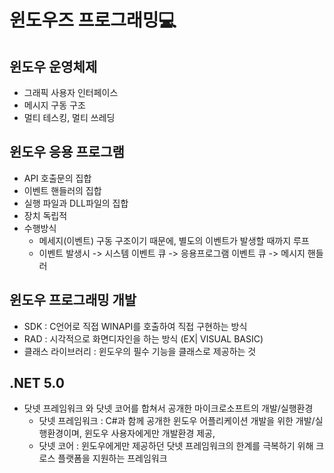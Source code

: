 # 윈도우즈 프로그래밍💻

## 윈도우 운영체제

- 그래픽 사용자 인터페이스
- 메시지 구동 구조
- 멀티 테스킹, 멀티 쓰레딩

## 윈도우 응용 프로그램

- API 호출문의 집합
- 이벤트 핸들러의 집합
- 실행 파일과 DLL파일의 집합
- 장치 독립적
- 수행방식
  - 메세지(이벤트) 구동 구조이기 때문에, 별도의 이벤트가 발생할 때까지 루프
  - 이벤트 발생시 -> 시스템 이벤트 큐 -> 응용프로그램 이벤트 큐 -> 메시지 핸들러

## 윈도우 프로그래밍 개발

- SDK : C언어로 직접 WINAPI를 호출하여 직접 구현하는 방식
- RAD : 시각적으로 화면디자인을 하는 방식 (EX| VISUAL BASIC)
- 클래스 라이브러리 : 윈도우의 필수 기능을 클래스로 제공하는 것

## .NET 5.0

- 닷넷 프레임워크 와 닷넷 코어를 합쳐서 공개한 마이크로소프트의 개발/실행환경
  - 닷넷 프레임워크 : C#과 함께 공개한 윈도우 어플리케이션 개발을 위한 개발/실행환경이며, 윈도우 사용자에게만 개발환경 제공,
  - 닷넷 코어 : 윈도우에게만 제공하던 닷넷 프레임워크의 한계를 극복하기 위해 크로스 플랫폼을 지원하는 프레임워크
